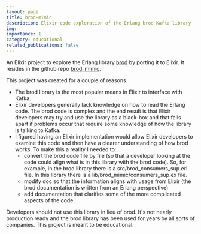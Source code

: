 ```yaml
---
layout: page
title: brod-mimic
description: Elixir code exploration of the Erlang brod Kafka library
img:
importance: 1
category: educational
related_publications: false
---
```


An Elixir project to explore the Erlang
library [brod](https://github.com/kafka4beam/brod/tree/master) by porting
it to Elixir. It resides in the github
repo [brod_mimic](https://github.com/fmcgeough/brod_mimic).

This project was created for a couple of reasons.

- The brod library is the most popular means in Elixir to interface with Kafka.
- Elixir developers generally lack knowledge on how to read the Erlang code.
  The brod code is complex and the end result is that Elixir developers may
  try and use the library as a black-box and that falls apart if problems occur
  that require some knowledge of how the library is talking to Kafka.
- I figured having an Elixir implementation would allow Elixir developers to
  examine this code and then have a clearer understanding of how brod works.
  To make this a reality I needed to:
  - convert the brod code file by file (so that a developer looking at the
    code could align what is in this library with the brod code). So, for
    example, in the brod library there is a src/brod_consumers_sup.erl file.
    In this library there is a lib/brod_mimic/consumers_sup.ex file.
  - modify doc so that the information aligns with usage from Elixir (the
    brod documentation is written from an Erlang perspective)
  - add documentation that clarifies some of the more complicated aspects of
    the code

Developers should not use this library in lieu of brod. It's not nearly production
ready and the brod library has been used for years by all sorts of companies. This
project is meant to be educational.
